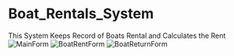# Boat_Rentals_System
This System Keeps Record of Boats Rental and Calculates the Rent 
![MainForm](https://github.com/RabiaKanwal/Boat_Rentals_System/blob/master/Forms/MainForm.png)
![BoatRentForm](https://github.com/RabiaKanwal/Boat_Rentals_System/blob/master/Forms/RentBoatForm.png)
![BoatReturnForm](https://github.com/RabiaKanwal/Boat_Rentals_System/blob/master/Forms/BoatReturnForm.png)
